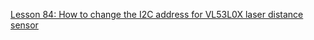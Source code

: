 [Lesson 84: How to change the I2C address for VL53L0X laser distance sensor](https://www.youtube.com/watch?v=RRQASevYK3g)